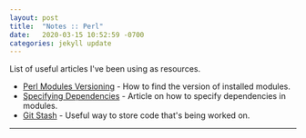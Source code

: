 ```yaml
---
layout: post
title:  "Notes :: Perl"
date:   2020-03-15 10:52:59 -0700
categories: jekyll update
---
```


List of useful articles I've been using as resources.


- [Perl Modules Versioning][perl-modules-version] - How to find the version of installed modules.
- [Specifying Dependencies][specifying-dependencies] - Article on how to specify dependencies in modules.
- [Git Stash][git-stash] - Useful way to store code that's being worked on.

---

[perl-modules-version]: https://www.perl.com/article/1/2013/3/24/3-quick-ways-to-find-out-the-version-number-of-an-installed-Perl-module-from-the-terminal/
[specifying-dependencies]: http://blogs.perl.org/users/neilb/2017/05/specifying-dependencies-for-your-cpan-distribution.html
[git-stash]: https://www.atlassian.com/git/tutorials/saving-changes/git-stash
